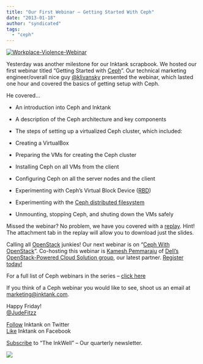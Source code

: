 ```yaml
---
title: "Our First Webinar – Getting Started With Ceph"
date: "2013-01-18"
author: "syndicated"
tags: 
  - "ceph"
---
```


[![](images/Workplace-Violence-Webinar-e1358536924128.png "Workplace-Violence-Webinar")](http://www.inktank.com/wp-content/uploads/2013/01/Workplace-Violence-Webinar-e1358536924128.png "Workplace-Violence-Webinar")

Yesterday was another milestone for our Inktank scrapbook. We hosted our first webinar titled “Getting Started with [Ceph](http://ceph.com/ceph-storage/)”. Our technical marketing engineer/overall nice guy [@klivansky](https://twitter.com/klivansky) presented the webinar, which lasted one hour and covered the basics of getting setup with Ceph.

He covered…

- An introduction into Ceph and Inktank
- A description of the Ceph architecture and key components
- The steps of setting up a virtualized Ceph cluster, which included:

- Creating a VirtualBox
- Preparing the VMs for creating the Ceph cluster
- Installing Ceph on all VMs from the client
- Configuring Ceph on all the server nodes and the client
- Experimenting with Ceph’s Virtual Block Device ([RBD](http://ceph.com/ceph-storage/block-storage/))
- Experimenting with the [Ceph distributed filesystem](http://ceph.com/ceph-storage/file-system/)
- Unmounting, stopping Ceph, and shuting down the VMs safely

Missed the webinar? No problem, we have you covered with a [replay](https://www.brighttalk.com/webcast/8847/63173). Hint! The attachment tab in the replay will allow you to download just the slides.

Calling all [OpenStack](http://www.openstack.org/) junkies! Our next webinar is on “[Ceph With OpenStack](https://www.brighttalk.com/webcast/8847/63177)”. Co-hosting this webinar is [Kamesh Pemmaraju](https://twitter.com/kpemmaraju) of [Dell’s OpenStack-Powered Cloud Solution group](http://content.dell.com/us/en/enterprise/by-need-it-productivity-data-center-change-response-openstack-cloud), our latest partner. [Register today!](https://www.brighttalk.com/webcast/8847/63177)

For a full list of Ceph webinars in the series – [click here](http://www.inktank.com/news-events/webinars/)

If you think of a Ceph webinar you would like to see, shoot us an email at [marketing@inktank.com](mailto:marketing@inktank.com).

Happy Friday!  
[@JudeFitzz](https://twitter.com/JudeFitzz)

[Follow](https://twitter.com/inktank) Inktank on Twitter  
[Like](https://www.facebook.com/inktank) Inktank on Facebook

[Subscribe](http://www.inktank.com/newsletter-signup/) to “The InkWell” – Our quarterly newsletter.

![](http://track.hubspot.com/__ptq.gif?a=265024&k=14&bu=http%3A%2F%2Fwww.inktank.com&r=http%3A%2F%2Fwww.inktank.com%2Fceph%2Four-first-webinar-getting-started-with-ceph%2F&bvt=rss&p=wordpress)
